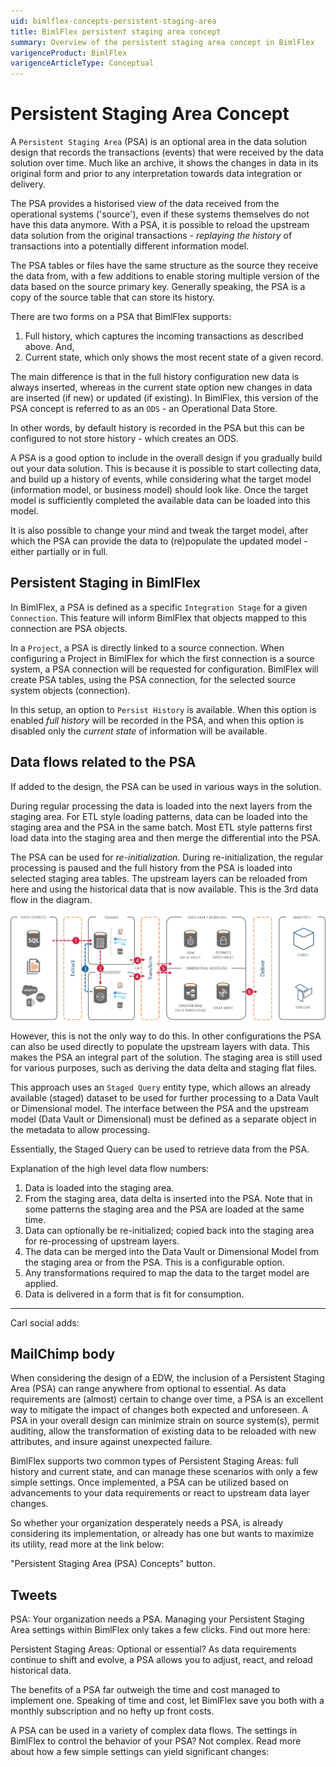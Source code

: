 ```yaml
---
uid: bimlflex-concepts-persistent-staging-area
title: BimlFlex persistent staging area concept
summary: Overview of the persistent staging area concept in BimlFlex
varigenceProduct: BimlFlex
varigenceArticleType: Conceptual
---
```

# Persistent Staging Area Concept

A `Persistent Staging Area` (PSA) is an optional area in the data solution design that records the transactions (events) that were received by the data solution over time. Much like an archive, it shows the changes in data in its original form and prior to any interpretation towards data integration or delivery.

The PSA provides a historised view of the data received from the operational systems ('source'), even if these systems themselves do not have this data anymore. With a PSA, it is possible to reload the upstream data solution from the original transactions - *replaying the history* of transactions into a potentially different information model.

The PSA tables or files have the same structure as the source they receive the data from, with a few additions to enable storing multiple version of the data based on the source primary key. Generally speaking, the PSA is a copy of the source table that can store its history.

There are two forms on a PSA that BimlFlex supports:

1. Full history, which captures the incoming transactions as described above. And,
2. Current state, which only shows the most recent state of a given record.

The main difference is that in the full history configuration new data is always inserted, whereas in the current state option new changes in data are inserted (if new) or updated (if existing). In BimlFlex, this version of the PSA concept is referred to as an `ODS` - an Operational Data Store.

In other words, by default history is recorded in the PSA but this can be configured to not store history - which creates an ODS.

A PSA is a good option to include in the overall design if you gradually build out your data solution. This is because it is possible to start collecting data, and build up a history of events, while considering what the target model (information model, or business model) should look like. Once the target model is sufficiently completed the available data can be loaded into this model.

It is also possible to change your mind and tweak the target model, after which the PSA can provide the data to (re)populate the updated model - either partially or in full.

## Persistent Staging in BimlFlex

In BimlFlex, a PSA is defined as a specific `Integration Stage` for a given `Connection`. This feature will inform BimlFlex that objects mapped to this connection are PSA objects.

In a `Project`, a PSA is directly linked to a source connection. When configuring a Project in BimlFlex for which the first connection is a source system, a PSA connection will be requested for configuration. BimlFlex will create PSA tables, using the PSA connection, for the selected source system objects (connection).

In this setup, an option to `Persist History` is available. When this option is enabled *full history* will be recorded in the PSA, and when this option is disabled only the *current state* of information will be available.

## Data flows related to the PSA

If added to the design, the PSA can be used in various ways in the solution.

During regular processing the data is loaded into the next layers from the staging area. For ETL style loading patterns, data can be loaded into the staging area and the PSA in the same batch. Most ETL style patterns first load data into the staging area and then merge the differential into the PSA.

The PSA can be used for *re-initialization*. During re-initialization, the regular processing is paused and the full history from the PSA is loaded into selected staging area tables. The upstream layers can be reloaded from here and using the historical data that is now available. This is the 3rd data flow in the diagram.

![Persistent Staging](images/bimlflex-dataflow-reinitialisation.png "Persistent Staging for re-initialization")

However, this is not the only way to do this. In other configurations the PSA can also be used directly to populate the upstream layers with data. This makes the PSA an integral part of the solution. The staging area is still used for various purposes, such as deriving the data delta and staging flat files.

This approach uses an `Staged Query` entity type, which allows an already available (staged) dataset to be used for further processing to a Data Vault or Dimensional model. The interface between the PSA and the upstream model (Data Vault or Dimensional) must be defined as a separate object in the metadata to allow processing.

Essentially, the Staged Query can be used to retrieve data from the PSA.

Explanation of the high level data flow numbers:

1. Data is loaded into the staging area.
2. From the staging area, data delta is inserted into the PSA. Note that in some patterns the staging area and the PSA are loaded at the same time.
3. Data can optionally be re-initialized; copied back into the staging area for re-processing of upstream layers.
4. The data can be merged into the Data Vault or Dimensional Model from the staging area or from the PSA. This is a configurable option.
5. Any transformations required to map the data to the target model are applied.
6. Data is delivered in a form that is fit for consumption.

---

Carl social adds:

## MailChimp body

When considering the design of a EDW, the inclusion of a Persistent Staging Area (PSA) can range anywhere from optional to essential.
As data requirements are (almost) certain to change over time, a PSA is an excellent way to mitigate the impact of changes both expected and unforeseen.
A PSA in your overall design can minimize strain on source system(s), permit auditing, allow the transformation of existing data to be reloaded with new attributes, and insure against unexpected failure.

BimlFlex supports two common types of Persistent Staging Areas: full history and current state, and can manage these scenarios with only a few simple settings.
Once implemented, a PSA can be utilized based on advancements to your data requirements or react to upstream data layer changes.

So whether your organization desperately needs a PSA, is already considering its implementation, or already has one but wants to maximize its utility, read more at the link below:

"Persistent Staging Area (PSA) Concepts" button.

## Tweets

PSA: Your organization needs a PSA. Managing your Persistent Staging Area settings within BimlFlex only takes a few clicks. Find out more here:

Persistent Staging Areas: Optional or essential? As data requirements continue to shift and evolve, a PSA allows you to adjust, react, and reload historical data.

The benefits of a PSA far outweigh the time and cost managed to implement one. Speaking of time and cost, let BimlFlex save you both with a monthly subscription and no hefty up front costs.

A PSA can be used in a variety of complex data flows. The settings in BimlFlex to control the behavior of your PSA? Not complex. Read more about how a few simple settings can yield significant changes: